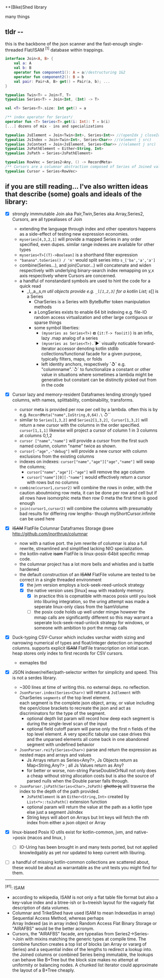 ++(Bike)Shed library

many things

## tldr --

this is the backbone of the json scanner and the fast-enough single-threaded Flat/ISAM <sup>[1]</sup>  database within
trappings.

```kotlin 
interface Join<A, B> {
    val a: A
    val b: B
    operator fun component1(): A = a//destructuring 1&2
    operator fun component2(): B = b
    val pair: Pair<A, B> get() = Pair(a, b); ...
}

typealias Twin<T> = Join<T, T>
typealias Series<T> = Join<Int, (Int) -> T>

val <T> Series<T>.size: Int get() = a

/** index operator for Series*/
operator fun <T> Series<T>.get(i: Int): T = b(i)
[...] dozens of mix - ins and specializations

typealias JsElement = Join<Twin<Int>, Series<Int>> //(openIdx j closeIdx) j commaIdxs
typealias JsIndex = Join<Twin<Int>, Series<Char>> //(element j src)
typealias JsContext = Join<JsElement, Series<Char>> //(element j src)
typealias JsPathElement = Either<String, Int>
typealias JsPath = Series<JsPathElement>

typealias RowVec = Series2<Any, () -> RecordMeta>
/** Cursors are a columnar abstraction composed of Series of Joined value+meta pairs (RecordMeta) */
typealias Cursor = Series<RowVec>
 ```

## if you are still reading... I've also written ideas that describe (some) goals and ideals of the library:

* [x] strongly immmutable Join aka Pair,Twin,Series aka Array,Series2, Cursors, are all typealiases of Join
    * extending the language through index and other operators happens as a side-effect of testing new expression
      economies.

    - `myseries[4,3,2,1]` will provide a mapped Series in any order specified, even dupes. similar range indexes are
      available for other types
    - `myseries<T>[(T)->Boolean]` is a shorthand filter expression
    - `"banana".toSeries() / 'n'` would split series into `s_['ba','a','a']`
    - combine(Series...), and join(Cursor...) will concatenate and widen respectively with underlying binary-search
      index remapping on y,x axis respectively where Cursors are concerned.
    - a handful of nonstandard symbols are used to hint the code for a quick read
        * _l,_a,_s,_m util objects provide e.g. `_l[1,2,3]` for a kotlin List; s_[] is a Series
            * CharSeries is a Series<Char> with ByteBuffer token manipulation methods
            * a LongSeries<T> exists to enable 64 bit indexing e.g. file-IO random access virtualization and other large
              contiguous or sparse things
            * some symbol liberties:
                - `(myseries as Series<T>)` __α__ `{it:T-> foo(it)}` is an infix, lazy .map analog of a series
                - `(myseries as Series<T>).`\`▶\` visually noticable forward-iterator accessor denoting kotlin stdlib
                  collections/functional facade for a given purpose, typically filters, maps, or folds
                - left identity anchors, respectively __\`↺\`__ e.g. "columnname".\`↺\` to functionalize a constant or
                  other value in situations where sometimes a lambda might be generative but constant can be distinctly
                  picked out from in the code

* [x] Cursor lazy and memory-resident Dataframes lending strongly typed columns, with names, splittability,
  combinability, transforms.
    - cursor meta is provided per row per cell by a lambda. often this is by e.g. `RecordMeta("name",IoString,0,64).\`
      ↺\``
    - similar to `Series[1,3,2]` and `Series2[1,3,2]`,` Cursor[1,3,2]` will return a new cursor with the columns in the
      order
      specified. `cursor[1,1,1]` likewise will project a cursor of column 1 in 3 columns at columns 0,1,2
    - `cursor ["name","name"]` will provide a cursor from the first such named column, column "name" twice as shown.
    - `cursor[-"age",-"debug"]` will provide a new cursor with column exclusions from the existing columns
    - indexes on indexes:   `cursor["name","age"]["age","name"]` will swap the columns;
        - `cursor["name","age"][-"age"]` will remove the age column
        - `cursor["name"][0][-"name"]` would effectively return a cursor with rows but no columns
    - `combine(cursor1,cursor2)` will combine the rows in order, with the caution aboutmixing row meta, it can be done
      per row and cell but if all rows have isomorphic meta then row 0 meta the first time is good enough
    - `join(cursor1,cursor2)` will combine the columns with presumably bad results for differing row lengths- though
      myShortCursor.infinite can be used here

* [x] ~~ISAM~~ FlatFile Columnar Dataframes Storage @see http://github.com/jnorthrup/columnar
    - now with a native port. the jvm rewrite of columnar is also a full rewrite, streamlined and simplified lacking
      NIO specialization.
    - the kotlin-native ~~isam~~ FlatFile is linux-posix-64bit specific mmap code.
    - the columnar project has a lot more bells and whistles and is battle hardened
    - the default construction of an ~~ISAM~~ FlatFile volume are tested to be correct in a single threaded environment
        - [x] the jvm version employs a lock-seek-reed-unlock strategy
        - [x] the native version uses [linux] `mmap` with readonly memory.
            - [x] in practice this is copmatible with macos posix until you look into liburing integration, so the uring
              attempt was made a seperate linux-only class from the IsamVolume
            - [ ] the posix code holds up well under mingw however the mmap calls are significantly different so this
              may warrant a seperate lock-seek-read-unlock strategy for windows, or someone with ambition to port the
              mmap calls

* [x] Duck-typing CSV-Cursor which includes varchar
  width sizing and narrowing numerical of types and float/integer detection on imported columns. supports
  explicit ~~ISAM~~ FlatFile transcription on initial scan. heap stores only index to first records for CSV cursors.
    - exmaples tbd


* [x] JSON indexer/reifier/path-selector written for simplicity and speed. This is not a serdes library.
    * ~300 lines at time of writing this. no external deps. no reflection.
    * `JsonParser.index(Series<Char>)` will return a `JsElement` with CharSeries `segments` of the top level element.  
      each segment is the complete json object, array, or value including the open/close brackets to recreate
      the json and act as discriminators for the type of the segment.
        * optional depth list param will record how deep each segment is during the single-level scan of the input
        * optional field cutoff param will parse only the first n fields of the top level element. A very specific
          tabular use case drives this and the unparsed elements all come back in one abandoned segment with undefined
          behavior
    * `JsonParser.reify(Series<Char>)` parse and return the expression as nested maps and arrays and values
        * Js Arrays return as Series<Any?>, Js Objects return as Map<String,Any?> ; all Js Values return as Any?
        * for better or worse, non-string ParseDoubleOrNull not only does a cheap without string allocation costs but is
          also the source of parsed nulls when the Double parser falls through.
    * `JsonParser.jsPath(Series<Char>,JsPath)` ~~ghetto jq~~ will traverse the index to the depth of the path provided.
        * `JsPathElement` is an `Either<String,Int>` created by `List<*>::toJsPath()` extension function
        * optional  param will return the value at the path  as a kotlin type else just a segment JsIndex
        * String keys will abort on Arrays but Int keys will fetch the nth index from either a json object or Array


* [x] linux-biased Posix IO utils exist for kotlin-common, jvm, and native->posix (macos and linux, )
    * [ ] IO-Uring has been brought in and many tests ported, but not applied knowledgably as yet nor updated to keep
      current with liburing.

* [ ]  a handful of missing kotlin-common collections are scattered about, these would be about as warrantable as the
  unit tests you might find for them.

---- 

<sup>[#1]</sup>:   ISAM

- according to wikipedia, ISAM is not only a flat table file format but also a key-value index and a btree-ish
  or b+treeish layout for the vaguely flat description of data volumes.
- Columnar and TrikeShed have used ISAM to mean Indexed(as in array) Sequential Access Method, whereas perhaps   
  Array Indexed (as in array index) Random Access Flat Binary Storage or "AIRAFBS" would be the better acronym.
- Cursors, the "AIRAFBS" facade, are typealias from Series2->Series->Join with mixins matching the generic types at
  compile time. The combine function creates a top list of blocks (an Array or vararg of Series) and a sequential index
  of the lengths to redirect a lookup into. the Joined columns or combined Series being immutable, the lookups can
  behave like B+Tree but the block size makes no attempt at uniformity or balancing nodes. A chunked list iterator could
  approximate the layout of a B+Tree cheaply. 
    

